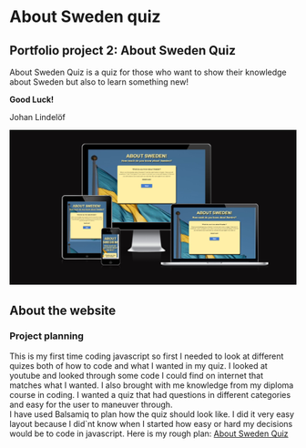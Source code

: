 # About Sweden quiz
## Portfolio project 2: About Sweden Quiz
About Sweden Quiz is a quiz for those who want to show their knowledge about Sweden but also to learn something new!

**Good Luck!**

Johan Lindelöf

 ![The Responsive image](https://github.com/jlindeloef/about-sweden-quiz/blob/main/readme-images/responsive.png)

 ## About the website
### Project planning
This is my first time coding javascript so first I needed to look at different quizes both of how to code and what I wanted in my quiz. I looked at youtube and looked through some code I could find on internet that matches what I wanted. I also brought with me knowledge from my diploma course in coding. I wanted a quiz that had questions in different categories and easy for the user to maneuver through.  
I have used Balsamiq to plan how the quiz should look like. I did it very easy layout because I did`nt know when I started how easy or hard my decisions would be to code in javascript.
Here is my rough plan: [About Sweden Quiz](https://github.com/jlindeloef/about-sweden-quiz/blob/main/readme-images/About%20Sweden.pdf)



